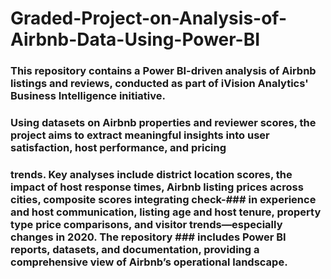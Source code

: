 # Graded-Project-on-Analysis-of-Airbnb-Data-Using-Power-BI

### This repository contains a Power BI-driven analysis of Airbnb listings and reviews, conducted as part of iVision Analytics' Business Intelligence initiative. 
### Using datasets on Airbnb properties and reviewer scores, the project aims to extract meaningful insights into user satisfaction, host performance, and pricing 
### trends. Key analyses include district location scores, the impact of host response times, Airbnb listing prices across cities, composite scores integrating check-### in experience and host communication, listing age and host tenure, property type price comparisons, and visitor trends—especially changes in 2020. The repository ### includes Power BI reports, datasets, and documentation, providing a comprehensive view of Airbnb’s operational landscape.
